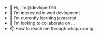 - 👋 Hi, I’m @devloper016
- 👀 I’m interested in wed devlopment
- 🌱 I’m currently learning javascript
- 💞️ I’m looking to collaborate on ...
- 📫 How to reach me through whapp aur ig

<!---
devloper016/devloper016 is a ✨ special ✨ repository because its `README.md` (this file) appears on your GitHub profile.
You can click the Preview link to take a look at your changes.

https://storage.googleapis.com/drive-bulk-export-anonymous/20210927T103743Z/4133399871716478688/c72e107e-862c-4035-9b3d-626194a6b261/1/9de4ff4d-62ef-438f-8d72-9b7593427746?authuser
https://storage.googleapis.com/drive-bulk-export-anonymous/20210927T103743Z/4133399871716478688/c72e107e-862c-4035-9b3d-626194a6b261/1/841468b8-729c-43ca-9c3c-0bdfee435443?authuser
https://storage.googleapis.com/drive-bulk-export-anonymous/20210927T103743Z/4133399871716478688/c72e107e-862c-4035-9b3d-626194a6b261/1/2e8846b3-5702-434a-8235-54d4d2597a3a?authuser
https://storage.googleapis.com/drive-bulk-export-anonymous/20210927T103743Z/4133399871716478688/c72e107e-862c-4035-9b3d-626194a6b261/1/8ff2688b-9871-4090-a23f-43f94a0897ee?authuser
